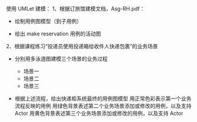 使用 UMLet 建模：
1、根据订旅馆建模文档，Asg-RH.pdf：
- 绘制用例图模型（到子用例）
[](https://raw.githubusercontent.com/vyychenyy/vyychenyy.github.io/master/_posts/6.png)

- 给出 make reservation 用例的活动图
[](https://raw.githubusercontent.com/vyychenyy/vyychenyy.github.io/master/_posts/5.png)

2、根据课程练习“投递员使用投递箱给收件人快递包裹”的业务场景
- 分别用多泳道图建模三个场景的业务过程
  - 场景一
  [](https://raw.githubusercontent.com/vyychenyy/vyychenyy.github.io/master/_posts/1.png)
  - 场景二
    [](https://raw.githubusercontent.com/vyychenyy/vyychenyy.github.io/master/_posts/2.png)
  - 场景三
      [](https://raw.githubusercontent.com/vyychenyy/vyychenyy.github.io/master/_posts/3.png)

- 根据上述流程，给出快递柜系统最终的用例图模型
用正常色彩表示第一个业务流程反映的用例
用绿色背景表述第二个业务场景添加或修改的用例，以及支持 Actor
用黄色背景表述第三个业务场景添加或修改的用例，以及支持 Actor
      [](https://raw.githubusercontent.com/vyychenyy/vyychenyy.github.io/master/_posts/.png)
